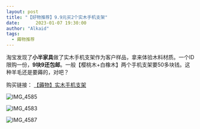 ```yaml
---
layout: post
title: "【好物推荐】9.9元买2个实木手机支架"
date:      2023-01-07 19:30:00
author: "Alkaid"
tags:
  - 薅物推荐
---
```


淘宝发现了**小半家具**做了实木手机支架作为客户样品，拿来体验木料材质。一个ID限购一份，**9块9还包邮**。一般【樱桃木+白橡木】两个手机支架要50多块钱。这种羊毛还是要薅的，对吧？

购买链接： [【薅物】实木手机支架]( https://item.taobao.com/item.htm?id=676052311928)



![IMG_4585](https://p.ipic.vip/yrykfm.jpg)

![IMG_4583](https://p.ipic.vip/ffkm6d.jpg)

![IMG_4587](https://p.ipic.vip/x0zx2y.jpg)



